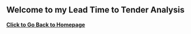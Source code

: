 ## Welcome to my Lead Time to Tender Analysis

**[Click to Go Back to Homepage](https://nestingen.github.io/)**
